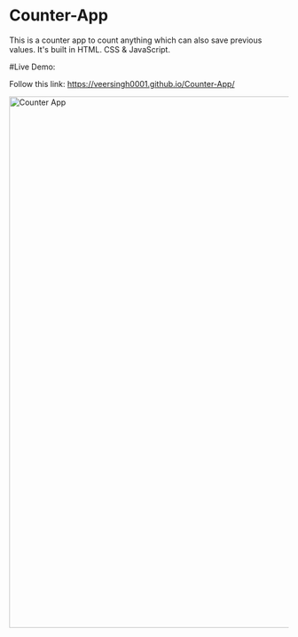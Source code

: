 # Counter-App
This is a counter app to count anything which can also save previous values. It's built in HTML. CSS  &amp; JavaScript.   

#Live Demo:   

Follow this link: https://veersingh0001.github.io/Counter-App/

<img width="957" alt="Counter App" src="https://github.com/VeerSingh0001/Counter-App/assets/115876530/2b2911f4-56c0-4a57-abe4-77b660c65c60">
